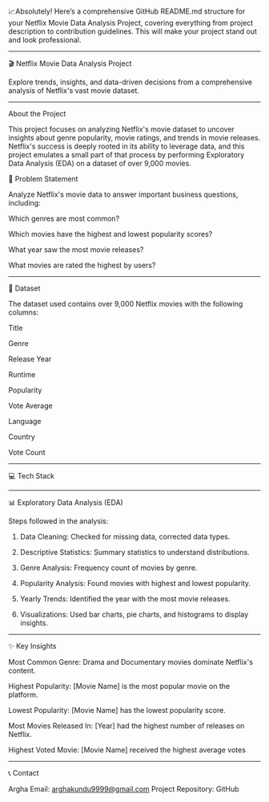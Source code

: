 
📈Absolutely! Here’s a comprehensive GitHub README.md structure for your Netflix Movie Data Analysis Project, covering everything from project description to contribution guidelines. This will make your project stand out and look professional.


---

🎬 Netflix Movie Data Analysis Project

Explore trends, insights, and data-driven decisions from a comprehensive analysis of Netflix's vast movie dataset.


---

 About the Project

This project focuses on analyzing Netflix's movie dataset to uncover insights about genre popularity, movie ratings, and trends in movie releases. Netflix's success is deeply rooted in its ability to leverage data, and this project emulates a small part of that process by performing Exploratory Data Analysis (EDA) on a dataset of over 9,000 movies.

🎯 Problem Statement

Analyze Netflix's movie data to answer important business questions, including:

Which genres are most common?

Which movies have the highest and lowest popularity scores?

What year saw the most movie releases?

What movies are rated the highest by users?



---

📂 Dataset

The dataset used contains over 9,000 Netflix movies with the following columns:

Title

Genre

Release Year

Runtime

Popularity

Vote Average

Language

Country

Vote Count



---

💻 Tech Stack


---

📊 Exploratory Data Analysis (EDA)

Steps followed in the analysis:

1. Data Cleaning: Checked for missing data, corrected data types.


2. Descriptive Statistics: Summary statistics to understand distributions.


3. Genre Analysis: Frequency count of movies by genre.


4. Popularity Analysis: Found movies with highest and lowest popularity.


5. Yearly Trends: Identified the year with the most movie releases.


6. Visualizations: Used bar charts, pie charts, and histograms to display insights.




---

✨ Key Insights

Most Common Genre: Drama and Documentary movies dominate Netflix's content.

Highest Popularity: [Movie Name] is the most popular movie on the platform.

Lowest Popularity: [Movie Name] has the lowest popularity score.

Most Movies Released In: [Year] had the highest number of releases on Netflix.

Highest Voted Movie: [Movie Name] received the highest average votes


---

📞 Contact

Argha 
Email: arghakundu9999@gmail.com
Project Repository: GitHub

